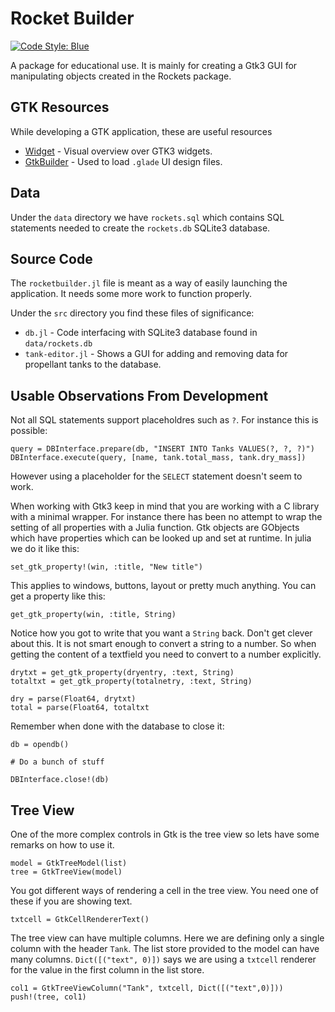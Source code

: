 # Rocket Builder

[![Code Style: Blue](https://img.shields.io/badge/code%20style-blue-4495d1.svg)](https://github.com/invenia/BlueStyle)

A package for educational use. It is mainly for creating a Gtk3 GUI for manipulating objects created in the Rockets package.

## GTK Resources
While developing a GTK application, these are useful resources

- [Widget](https://docs.gtk.org/gtk3/visual_index.html) - Visual overview over GTK3 widgets.
- [GtkBuilder](https://docs.gtk.org/gtk3/class.Builder.html) - Used to load `.glade` UI design files.

## Data
Under the `data` directory we have `rockets.sql` which contains SQL statements needed to create the `rockets.db` SQLite3 database.


## Source Code
The `rocketbuilder.jl` file is meant as a way of easily launching the application. It needs some more work to function properly.

Under the `src` directory you find these files of significance:

- `db.jl` - Code interfacing with SQLite3 database found in `data/rockets.db`
- `tank-editor.jl` - Shows a GUI for adding and removing data for propellant tanks to the database.

## Usable Observations From Development

Not all SQL statements support placeholdres such as `?`. For instance this is possible:

    query = DBInterface.prepare(db, "INSERT INTO Tanks VALUES(?, ?, ?)")
    DBInterface.execute(query, [name, tank.total_mass, tank.dry_mass])
    
However using a placeholder for the `SELECT` statement doesn't seem to work.

When working with Gtk3 keep in mind that you are working with a C library with a minimal wrapper. For instance there has been no attempt to wrap the setting of all properties with a Julia function. Gtk objects are GObjects which have properties which can be looked up and set at runtime. In julia we do it like this:

    set_gtk_property!(win, :title, "New title")
    
This applies to windows, buttons, layout or pretty much anything. You can get a property like this:

    get_gtk_property(win, :title, String)
    
Notice how you got to write that you want a `String` back. Don't get clever about this. It is not smart enough to convert a string to a number. So when getting the content of a textfield you need to convert to a number explicitly.

    drytxt = get_gtk_property(dryentry, :text, String)
    totaltxt = get_gtk_property(totalnetry, :text, String)
    
    dry = parse(Float64, drytxt)
    total = parse(Float64, totaltxt
        
Remember when done with the database to close it:

    db = opendb()
    
    # Do a bunch of stuff
    
    DBInterface.close!(db)
        
## Tree View

One of the more complex controls in Gtk is the tree view so lets have some remarks on how to use it.

    model = GtkTreeModel(list)
    tree = GtkTreeView(model)
    
You got different ways of rendering a cell in the tree view. You need
one of these if you are showing text.

    txtcell = GtkCellRendererText()

The tree view can have multiple columns. Here we are defining only a single column with the header `Tank`. The list store provided to the model can have many columns. `Dict([("text", 0)])` says we are using a `txtcell` renderer for the value in the first column in the list store.

    col1 = GtkTreeViewColumn("Tank", txtcell, Dict([("text",0)]))
    push!(tree, col1)
    
